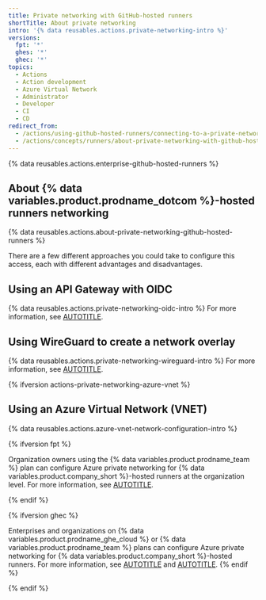 ```yaml
---
title: Private networking with GitHub-hosted runners
shortTitle: About private networking
intro: '{% data reusables.actions.private-networking-intro %}'
versions:
  fpt: '*'
  ghes: '*'
  ghec: '*'
topics:
  - Actions
  - Action development
  - Azure Virtual Network
  - Administrator
  - Developer
  - CI
  - CD
redirect_from:
  - /actions/using-github-hosted-runners/connecting-to-a-private-network/about-private-networking-with-github-hosted-runners
  - /actions/concepts/runners/about-private-networking-with-github-hosted-runners
---
```


{% data reusables.actions.enterprise-github-hosted-runners %}

## About {% data variables.product.prodname_dotcom %}-hosted runners networking

{% data reusables.actions.about-private-networking-github-hosted-runners %}

There are a few different approaches you could take to configure this access, each with different advantages and disadvantages.

## Using an API Gateway with OIDC

{% data reusables.actions.private-networking-oidc-intro %} For more information, see [AUTOTITLE](/actions/using-github-hosted-runners/connecting-to-a-private-network/using-an-api-gateway-with-oidc).

## Using WireGuard to create a network overlay

{% data reusables.actions.private-networking-wireguard-intro %} For more information, see [AUTOTITLE](/actions/using-github-hosted-runners/connecting-to-a-private-network/using-wireguard-to-create-a-network-overlay).

{% ifversion actions-private-networking-azure-vnet %}

## Using an Azure Virtual Network (VNET)

{% data reusables.actions.azure-vnet-network-configuration-intro %}

{% ifversion fpt %}

Organization owners using the {% data variables.product.prodname_team %} plan can configure Azure private networking for {% data variables.product.company_short %}-hosted runners at the organization level. For more information, see [AUTOTITLE](/organizations/managing-organization-settings/about-azure-private-networking-for-github-hosted-runners-in-your-organization).

{% endif %}

{% ifversion ghec %}

Enterprises and organizations on {% data variables.product.prodname_ghe_cloud %} or {% data variables.product.prodname_team %} plans can configure Azure private networking for {% data variables.product.company_short %}-hosted runners. For more information, see [AUTOTITLE](/enterprise-cloud@latest/admin/configuration/configuring-private-networking-for-hosted-compute-products/about-azure-private-networking-for-github-hosted-runners-in-your-enterprise) and [AUTOTITLE](/admin/configuration/configuring-private-networking-for-hosted-compute-products/configuring-private-networking-for-github-hosted-runners-in-your-enterprise#enabling-creation-of-network-configurations-for-organizations).
{% endif %}

{% endif %}
